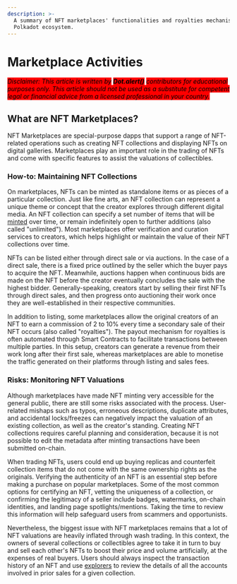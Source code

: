 ```yaml
---
description: >-
  A summary of NFT marketplaces' functionalities and royalties mechanisms in the
  Polkadot ecosystem.
---
```


# Marketplace Activities

_<mark style="background-color:red;">Disclaimer: This article is written by</mark> <mark style="background-color:red;"></mark><mark style="background-color:red;">**Dot.alert()**</mark> <mark style="background-color:red;"></mark><mark style="background-color:red;">contributors for educational purposes only. This article should not be used as a substitute for competent legal or financial advice from a licensed professional in your country.</mark>_



## What are NFT Marketplaces?&#x20;

NFT Marketplaces are special-purpose dapps that support a range of NFT-related operations such as creating NFT collections and displaying NFTs on digital galleries. Marketplaces play an important role in the trading of NFTs and come with specific features to assist the valuations of collectibles.



### How-to: Maintaining NFT Collections

On marketplaces, NFTs can be minted as standalone items or as pieces of a particular collection. Just like fine arts, an NFT collection can represent a unique theme or concept that the creator explores through different digital media. An NFT collection can specify a set number of items that will be [minted](data-management.md) over time, or remain indefinitely open to further additions (also called "unlimited"). Most marketplaces offer verification and curation services to creators, which helps highlight or maintain the value of their NFT collections over time.

NFTs can be listed either through direct sale or via auctions. In the case of a direct sale, there is a fixed price outlined by the seller which the buyer pays to acquire the NFT. Meanwhile, auctions happen when continuous bids are made on the NFT before the creator eventually concludes the sale with the highest bidder. Generally-speaking, creators start by selling their first NFTs through direct sales, and then progress onto auctioning their work once they are well-established in their respective communities.

In addition to listing, some marketplaces allow the original creators of an NFT to earn a commission of 2 to 10% every time a secondary sale of their NFT occurs (also called "royalties"). The payout mechanism for royalties is often automated through Smart Contracts to facilitate transactions between multiple parties. In this setup, creators can generate a revenue from their work long after their first sale, whereas marketplaces are able to monetise the traffic generated on their platforms through listing and sales fees.



### Risks: Monitoring NFT Valuations

Although marketplaces have made NFT minting very accessible for the general public, there are still some risks associated with the process. User-related mishaps such as typos, erroneous descriptions, duplicate attributes, and accidental locks/freezes can negatively impact the valuation of an existing collection, as well as the creator's standing. Creating NFT collections requires careful planning and consideration, because it is not possible to edit the metadata after minting transactions have been submitted on-chain.&#x20;

When trading NFTs, users could end up buying replicas and counterfeit collection items that do not come with the same ownership rights as the originals. Verifying the authenticity of an NFT is an essential step before making a purchase on popular marketplaces. Some of the most common options for certifying an NFT, vetting the uniqueness of a collection, or confirming the legitimacy of a seller include badges, watermarks, on-chain identities, and landing page spotlights/mentions. Taking the time to review this information will help safeguard users from scammers and opportunists.

Nevertheless, the biggest issue with NFT marketplaces remains that a lot of NFT valuations are heavily inflated through wash trading. In this context, the owners of several collections or collectibles agree to take it in turn to buy and sell each other's NFTs to boost their price and volume artificially, at the expenses of real buyers. Users should always inspect the transaction history of an NFT and use [explorers](../../../useful-tools/explorers.md) to review the details of all the accounts involved in prior sales for a given collection.

